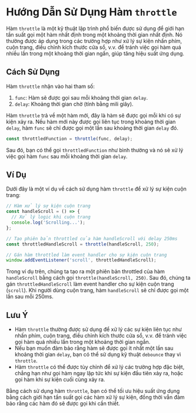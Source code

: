 # Hướng Dẫn Sử Dụng Hàm `throttle`

Hàm `throttle` là một kỹ thuật lập trình phổ biến được sử dụng để giới hạn tần suất gọi một hàm nhất định trong một khoảng thời gian nhất định. Nó thường được áp dụng trong các trường hợp như xử lý sự kiện nhấn phím, cuộn trang, điều chỉnh kích thước cửa sổ, v.v. để tránh việc gọi hàm quá nhiều lần trong một khoảng thời gian ngắn, giúp tăng hiệu suất ứng dụng.

## Cách Sử Dụng

Hàm `throttle` nhận vào hai tham số:

1. `func`: Hàm sẽ được gọi sau mỗi khoảng thời gian `delay`.
2. `delay`: Khoảng thời gian chờ (tính bằng mili giây).

Hàm `throttle` trả về một hàm mới, đây là hàm sẽ được gọi mỗi khi có sự kiện xảy ra. Nếu hàm mới này được gọi liên tục trong khoảng thời gian `delay`, hàm `func` sẽ chỉ được gọi một lần sau khoảng thời gian `delay` đó.

```javascript
const throttledFunction = throttle(func, delay);
```

Sau đó, bạn có thể gọi `throttledFunction` như bình thường và nó sẽ xử lý việc gọi hàm `func` sau mỗi khoảng thời gian `delay`.

## Ví Dụ

Dưới đây là một ví dụ về cách sử dụng hàm `throttle` để xử lý sự kiện cuộn trang:

```javascript
// Hàm xử lý sự kiện cuộn trang
const handleScroll = () => {
  // Xử lý logic khi cuộn trang
  console.log('Scrolling...');
};

// Tạo phiên bản throttled của hàm handleScroll với delay 250ms
const throttledHandleScroll = throttle(handleScroll, 250);

// Gán hàm throttled làm event handler cho sự kiện cuộn trang
window.addEventListener('scroll', throttledHandleScroll);
```

Trong ví dụ trên, chúng ta tạo ra một phiên bản throttled của hàm `handleScroll` bằng cách gọi `throttle(handleScroll, 250)`. Sau đó, chúng ta gán `throttledHandleScroll` làm event handler cho sự kiện cuộn trang (`scroll`). Khi người dùng cuộn trang, hàm `handleScroll` sẽ chỉ được gọi một lần sau mỗi 250ms.

## Lưu Ý

- Hàm `throttle` thường được sử dụng để xử lý các sự kiện liên tục như nhấn phím, cuộn trang, điều chỉnh kích thước cửa sổ, v.v. để tránh việc gọi hàm quá nhiều lần trong một khoảng thời gian ngắn.
- Nếu bạn muốn đảm bảo rằng hàm sẽ được gọi ít nhất một lần sau khoảng thời gian `delay`, bạn có thể sử dụng kỹ thuật `debounce` thay vì `throttle`.
- Hàm `throttle` có thể được tùy chỉnh để xử lý các trường hợp đặc biệt, chẳng hạn như gọi hàm ngay lập tức khi sự kiện đầu tiên xảy ra, hoặc gọi hàm khi sự kiện cuối cùng xảy ra.

Bằng cách sử dụng hàm `throttle`, bạn có thể tối ưu hiệu suất ứng dụng bằng cách giới hạn tần suất gọi các hàm xử lý sự kiện, đồng thời vẫn đảm bảo rằng các hàm đó sẽ được gọi khi cần thiết.
